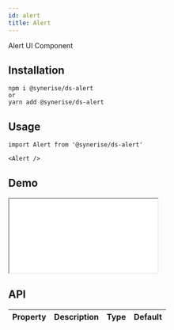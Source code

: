```yaml
---
id: alert
title: Alert
---
```


Alert UI Component

## Installation
```
npm i @synerise/ds-alert
or
yarn add @synerise/ds-alert
```

## Usage
```
import Alert from '@synerise/ds-alert'

<Alert />

```

## Demo

<iframe src="/storybook-static/iframe.html?id=components-alert--default"></iframe>

## API

| Property | Description | Type | Default |
| --- | --- | --- | --- |
